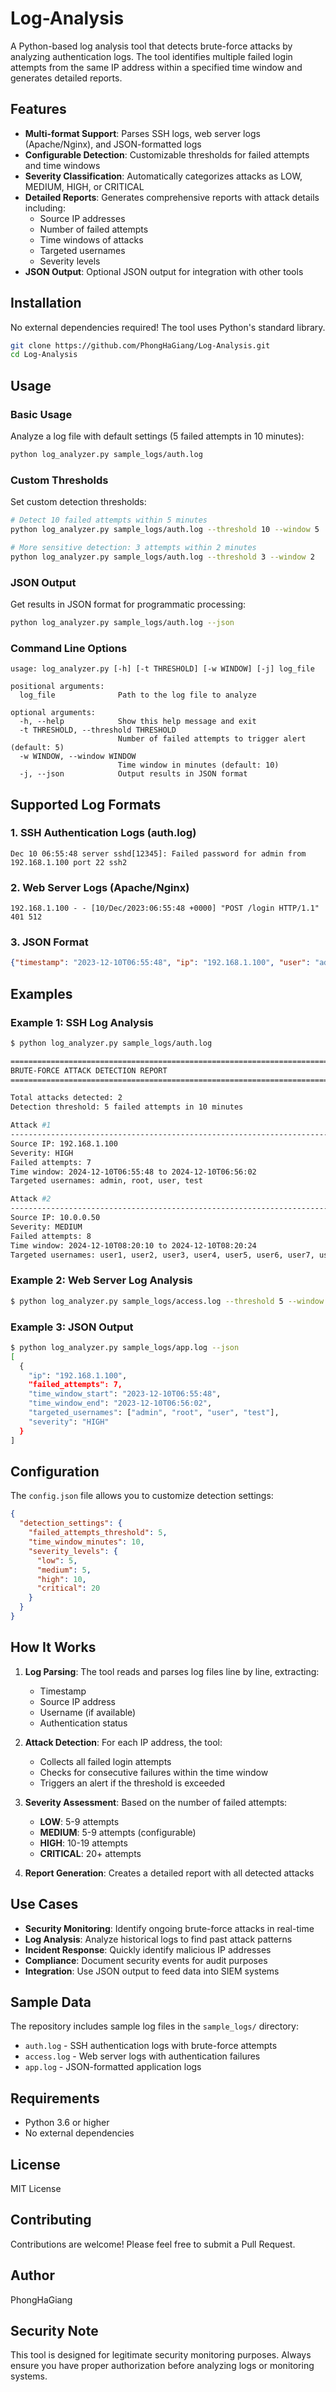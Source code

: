 # Log-Analysis

A Python-based log analysis tool that detects brute-force attacks by analyzing authentication logs. The tool identifies multiple failed login attempts from the same IP address within a specified time window and generates detailed reports.

## Features

- **Multi-format Support**: Parses SSH logs, web server logs (Apache/Nginx), and JSON-formatted logs
- **Configurable Detection**: Customizable thresholds for failed attempts and time windows
- **Severity Classification**: Automatically categorizes attacks as LOW, MEDIUM, HIGH, or CRITICAL
- **Detailed Reports**: Generates comprehensive reports with attack details including:
  - Source IP addresses
  - Number of failed attempts
  - Time windows of attacks
  - Targeted usernames
  - Severity levels
- **JSON Output**: Optional JSON output for integration with other tools

## Installation

No external dependencies required! The tool uses Python's standard library.

```bash
git clone https://github.com/PhongHaGiang/Log-Analysis.git
cd Log-Analysis
```

## Usage

### Basic Usage

Analyze a log file with default settings (5 failed attempts in 10 minutes):

```bash
python log_analyzer.py sample_logs/auth.log
```

### Custom Thresholds

Set custom detection thresholds:

```bash
# Detect 10 failed attempts within 5 minutes
python log_analyzer.py sample_logs/auth.log --threshold 10 --window 5

# More sensitive detection: 3 attempts within 2 minutes
python log_analyzer.py sample_logs/auth.log --threshold 3 --window 2
```

### JSON Output

Get results in JSON format for programmatic processing:

```bash
python log_analyzer.py sample_logs/auth.log --json
```

### Command Line Options

```
usage: log_analyzer.py [-h] [-t THRESHOLD] [-w WINDOW] [-j] log_file

positional arguments:
  log_file              Path to the log file to analyze

optional arguments:
  -h, --help            Show this help message and exit
  -t THRESHOLD, --threshold THRESHOLD
                        Number of failed attempts to trigger alert (default: 5)
  -w WINDOW, --window WINDOW
                        Time window in minutes (default: 10)
  -j, --json            Output results in JSON format
```

## Supported Log Formats

### 1. SSH Authentication Logs (auth.log)

```
Dec 10 06:55:48 server sshd[12345]: Failed password for admin from 192.168.1.100 port 22 ssh2
```

### 2. Web Server Logs (Apache/Nginx)

```
192.168.1.100 - - [10/Dec/2023:06:55:48 +0000] "POST /login HTTP/1.1" 401 512
```

### 3. JSON Format

```json
{"timestamp": "2023-12-10T06:55:48", "ip": "192.168.1.100", "user": "admin", "status": "failed"}
```

## Examples

### Example 1: SSH Log Analysis

```bash
$ python log_analyzer.py sample_logs/auth.log

================================================================================
BRUTE-FORCE ATTACK DETECTION REPORT
================================================================================

Total attacks detected: 2
Detection threshold: 5 failed attempts in 10 minutes

Attack #1
--------------------------------------------------------------------------------
Source IP: 192.168.1.100
Severity: HIGH
Failed attempts: 7
Time window: 2024-12-10T06:55:48 to 2024-12-10T06:56:02
Targeted usernames: admin, root, user, test

Attack #2
--------------------------------------------------------------------------------
Source IP: 10.0.0.50
Severity: MEDIUM
Failed attempts: 8
Time window: 2024-12-10T08:20:10 to 2024-12-10T08:20:24
Targeted usernames: user1, user2, user3, user4, user5, user6, user7, user8
```

### Example 2: Web Server Log Analysis

```bash
$ python log_analyzer.py sample_logs/access.log --threshold 5 --window 10
```

### Example 3: JSON Output

```bash
$ python log_analyzer.py sample_logs/app.log --json
[
  {
    "ip": "192.168.1.100",
    "failed_attempts": 7,
    "time_window_start": "2023-12-10T06:55:48",
    "time_window_end": "2023-12-10T06:56:02",
    "targeted_usernames": ["admin", "root", "user", "test"],
    "severity": "HIGH"
  }
]
```

## Configuration

The `config.json` file allows you to customize detection settings:

```json
{
  "detection_settings": {
    "failed_attempts_threshold": 5,
    "time_window_minutes": 10,
    "severity_levels": {
      "low": 5,
      "medium": 5,
      "high": 10,
      "critical": 20
    }
  }
}
```

## How It Works

1. **Log Parsing**: The tool reads and parses log files line by line, extracting:
   - Timestamp
   - Source IP address
   - Username (if available)
   - Authentication status

2. **Attack Detection**: For each IP address, the tool:
   - Collects all failed login attempts
   - Checks for consecutive failures within the time window
   - Triggers an alert if the threshold is exceeded

3. **Severity Assessment**: Based on the number of failed attempts:
   - **LOW**: 5-9 attempts
   - **MEDIUM**: 5-9 attempts (configurable)
   - **HIGH**: 10-19 attempts
   - **CRITICAL**: 20+ attempts

4. **Report Generation**: Creates a detailed report with all detected attacks

## Use Cases

- **Security Monitoring**: Identify ongoing brute-force attacks in real-time
- **Log Analysis**: Analyze historical logs to find past attack patterns
- **Incident Response**: Quickly identify malicious IP addresses
- **Compliance**: Document security events for audit purposes
- **Integration**: Use JSON output to feed data into SIEM systems

## Sample Data

The repository includes sample log files in the `sample_logs/` directory:
- `auth.log` - SSH authentication logs with brute-force attempts
- `access.log` - Web server logs with authentication failures
- `app.log` - JSON-formatted application logs

## Requirements

- Python 3.6 or higher
- No external dependencies

## License

MIT License

## Contributing

Contributions are welcome! Please feel free to submit a Pull Request.

## Author

PhongHaGiang

## Security Note

This tool is designed for legitimate security monitoring purposes. Always ensure you have proper authorization before analyzing logs or monitoring systems.